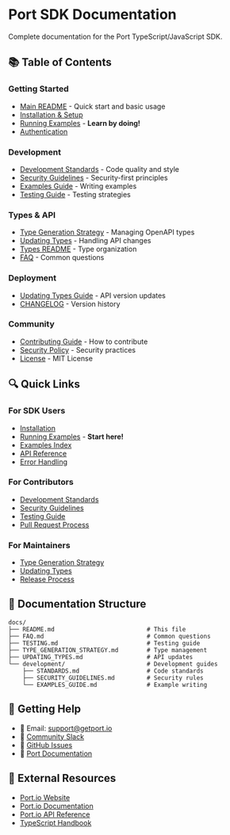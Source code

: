 # Port SDK Documentation

Complete documentation for the Port TypeScript/JavaScript SDK.

## 📚 Table of Contents

### Getting Started
- [Main README](../README.md) - Quick start and basic usage
- [Installation & Setup](../README.md#installation)
- [Running Examples](./EXAMPLES.md) - **Learn by doing!**
- [Authentication](../README.md#authentication)

### Development
- [Development Standards](./development/STANDARDS.md) - Code quality and style
- [Security Guidelines](./development/SECURITY_GUIDELINES.md) - Security-first principles
- [Examples Guide](./development/EXAMPLES_GUIDE.md) - Writing examples
- [Testing Guide](./TESTING.md) - Testing strategies

### Types & API
- [Type Generation Strategy](./TYPE_GENERATION_STRATEGY.md) - Managing OpenAPI types
- [Updating Types](./UPDATING_TYPES.md) - Handling API changes
- [Types README](../src/types/README.md) - Type organization
- [FAQ](./FAQ.md) - Common questions

### Deployment
- [Updating Types Guide](./UPDATING_TYPES.md) - API version updates
- [CHANGELOG](../CHANGELOG.md) - Version history

### Community
- [Contributing Guide](../CONTRIBUTING.md) - How to contribute
- [Security Policy](../SECURITY.md) - Security practices
- [License](../LICENSE) - MIT License

## 🔍 Quick Links

### For SDK Users
- [Installation](../README.md#installation)
- [Running Examples](./EXAMPLES.md) - **Start here!**
- [Examples Index](../examples/README.md)
- [API Reference](https://docs.getport.io/api-reference)
- [Error Handling](../README.md#error-handling)

### For Contributors
- [Development Standards](./development/STANDARDS.md)
- [Security Guidelines](./development/SECURITY_GUIDELINES.md)
- [Testing Guide](./TESTING.md)
- [Pull Request Process](../CONTRIBUTING.md#pull-request-process)

### For Maintainers
- [Type Generation Strategy](./TYPE_GENERATION_STRATEGY.md)
- [Updating Types](./UPDATING_TYPES.md)
- [Release Process](../CONTRIBUTING.md#release-process)

## 📖 Documentation Structure

```
docs/
├── README.md                          # This file
├── FAQ.md                             # Common questions
├── TESTING.md                         # Testing guide
├── TYPE_GENERATION_STRATEGY.md        # Type management
├── UPDATING_TYPES.md                  # API updates
└── development/                       # Development guides
    ├── STANDARDS.md                   # Code standards
    ├── SECURITY_GUIDELINES.md         # Security rules
    └── EXAMPLES_GUIDE.md              # Example writing
```

## 🤝 Getting Help

- 📧 Email: support@getport.io
- 💬 [Community Slack](https://www.getport.io/community)
- 🐛 [GitHub Issues](https://github.com/port-labs/port-sdk/issues)
- 📖 [Port Documentation](https://docs.getport.io)

## 🔗 External Resources

- [Port.io Website](https://getport.io)
- [Port.io Documentation](https://docs.getport.io)
- [Port.io API Reference](https://docs.getport.io/api-reference)
- [TypeScript Handbook](https://www.typescriptlang.org/docs/handbook/intro.html)

